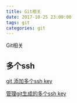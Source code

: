 ```yaml
---
title: Git相关
date: 2017-10-25 23:00:00
tags: git
categories: git
---
```


Git相关

<!-- more -->

## 多个ssh

[git 添加多个ssh key](http://blog.csdn.net/windzhu0514/article/details/54140084)

[管理git生成的多个ssh key](http://www.jianshu.com/p/f7f4142a1556)